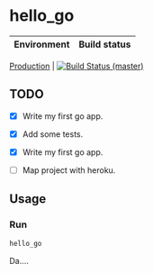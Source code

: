 # hello_go

Environment                                           | Build status
----------------------------------------------------: | :-------------------------------------------------------------


[Production](https://todo.herokuapp.com/)     | [![Build Status (master)](https://travis-ci.org/henrikadler/hello_go.svg)](https://travis-ci.org/henrikadler/hello_go)

## TODO
 - [x] Write my first go app.
 - [x] Add some tests.
 - [x] Write my first go app.
 - [ ] Map project with heroku.


## Usage

### Run

```bash
hello_go
```

Da....
